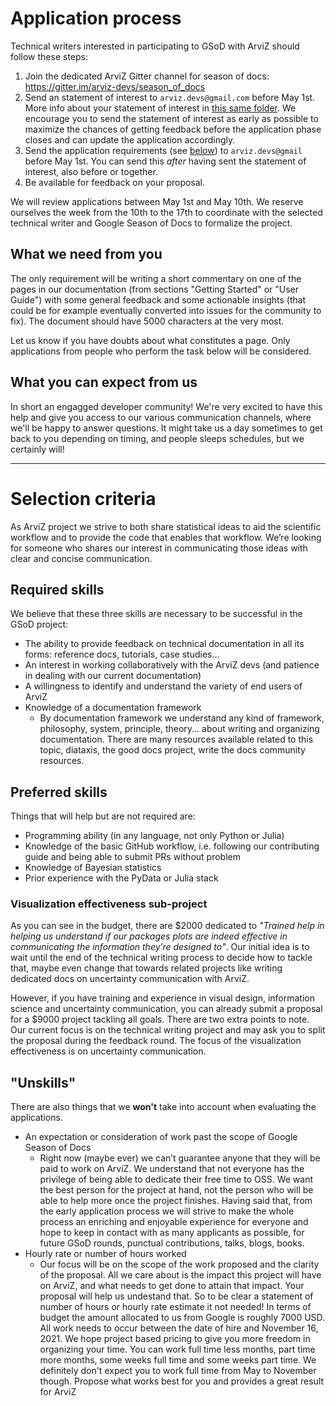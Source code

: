 # Application process
Technical writers interested in participating to GSoD with ArviZ should follow these steps:

1. Join the dedicated ArviZ Gitter channel for season of docs: https://gitter.im/arviz-devs/season_of_docs
2. Send an statement of interest to `arviz.devs@gmail.com` before May 1st. More info about your statement of
   interest in [this same folder](https://github.com/arviz-devs/GSoD/blob/main/2021/statement_of_interest.md). We encourage you to send the statement of interest as early as possible to
   maximize the chances of getting feedback before the application phase closes and can update the
   application accordingly.
3. Send the application requirements (see [below](#application-requirements)) to `arviz.devs@gmail` before May 1st. You can send this _after_ having
   sent the statement of interest, also before or together.
4. Be available for feedback on your proposal.

We will review applications between May 1st and May 10th. We reserve ourselves the week from the
10th to the 17th to coordinate with the selected technical writer and Google Season of Docs to
formalize the project.

## What we need from you

The only requirement will be writing a short commentary on
one of the pages in our documentation (from sections "Getting Started" or "User Guide")
with some general feedback and some actionable insights
(that could be for example eventually converted into issues for the community to fix).
The document should have 5000 characters at the very most.

Let us know if you have doubts about what constitutes a page. 
Only applications from people who perform the task below will be considered.

## What you can expect from us
In short an engagged developer community! We're very excited to have this help and give you access to our various communication channels, where we'll be happy to answer questions.
It might take us a day sometimes to get back to you depending on timing, and people sleeps schedules, but we certainly will!

---

# Selection criteria
As ArviZ project we strive to both share statistical ideas to aid the scientific workflow and to provide the code that enables that workflow.
We’re looking for someone who shares our interest in communicating those ideas with clear and concise communication.

## Required skills
We believe that these three skills are necessary to be successful in the GSoD project:
* The ability to provide feedback on technical documentation in all its forms: reference docs,
  tutorials, case studies...
* An interest in working collaboratively with the ArviZ devs (and patience in dealing with our current documentation)
* A willingness to identify and understand the variety of end users of ArviZ
* Knowledge of a documentation framework
   * By documentation framework we understand any kind of framework, philosophy, system, principle, theory...
     about writing and organizing documentation. There are many resources available related to this topic, diataxis, the good docs project,
     write the docs community resources.

## Preferred skills
Things that will help but are not required are:
* Programming ability (in any language, not only Python or Julia)
* Knowledge of the basic GitHub workflow, i.e. following our contributing guide and being able to
  submit PRs without problem
* Knowledge of Bayesian statistics
* Prior experience with the PyData or Julia stack

### Visualization effectiveness sub-project
As you can see in the budget, there are $2000 dedicated to _"Trained help in helping us understand
if our packages plots are indeed effective in communicating the information they’re designed to"_.
Our initial idea is to wait until the end of the technical writing process to decide how to tackle
that, maybe even change that towards related projects like writing dedicated docs on uncertainty
communication with ArviZ.

However, if you have training and experience in visual design, information science and uncertainty
communication, you can already submit a proposal for a $9000 project tackling all goals.
There are two extra points to note.
Our current focus is on the technical writing project and may ask you to split the proposal during the feedback round.
The focus of the visualization effectiveness is on uncertainty communication.


## "Unskills"
There are also things that we **won't** take into account when evaluating the applications.

* An expectation or consideration of work past the scope of Google Season of Docs
   * Right now (maybe ever) we can’t guarantee anyone that they will be paid to work on ArviZ.
     We understand that not everyone has the privilege of being able to dedicate their free time to OSS.
     We want the best person for the project at hand, not the person who will be able to help more
     once the project finishes. Having said that, from the early application process we will strive
     to make the whole process an enriching and enjoyable experience for everyone and hope to keep
     in contact with as many applicants as possible, for future GSoD rounds, punctual contributions,
     talks, blogs, books.
* Hourly rate or number of hours worked
   * Our focus will be on the scope of the work proposed and the clarity of the proposal.
     All we care about is the impact this project will have on ArviZ, and what needs to get done to attain that impact.
     Your proposal will help us undestand that.
     So to be clear a statement of number of hours or hourly rate estimate it not needed!
     In terms of budget the amount allocated to us from Google is roughly 7000 USD.
     All work needs to occur between the date of hire and November 16, 2021.
     We hope project based pricing to give you more freedom in organizing your time.
     You can work full time less months, part time more months, some
     weeks full time and some weeks part time. We definitely don't expect you to work full time
     from May to November though. Propose what works best for you and provides a great result for ArviZ
